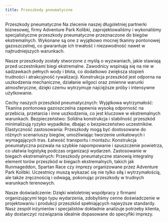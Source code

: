 ```yaml
---
title: Przeszkody pneumatyczne
---
```


Przeszkody pneumatyczne
Na zlecenie naszej długoletniej partnerki biznesowej, firmy Adventure Park Kolibki, zaprojektowaliśmy i wykonaliśmy specjalistyczne przeszkody pneumatyczne przeznaczone do biegów ekstremalnych. Wykonane są one z wyjątkowo mocnej tkaniny pontonowej gazoszczelnej, co gwarantuje ich trwałość i niezawodność nawet w najtrudniejszych warunkach.

Nasze przeszkody zostały stworzone z myślą o wyzwaniach, jakie stawiają przed uczestnikami biegi ekstremalne. Zawodnicy wspinają się na nie w sadzawkach pełnych wody i błota, co dodatkowo zwiększa stopień trudności i atrakcyjność rywalizacji. Konstrukcja przeszkód jest odporna na uszkodzenia mechaniczne, działanie wilgoci oraz zmienne warunki atmosferyczne, dzięki czemu wytrzymuje najcięższe próby i intensywne użytkowanie.

Cechy naszych przeszkód pneumatycznych:
Wyjątkowa wytrzymałość: Tkanina pontonowa gazoszczelna zapewnia wysoką odporność na przebicia, przetarcia i inne uszkodzenia, co jest kluczowe w ekstremalnych warunkach.
Bezpieczeństwo: Solidna konstrukcja i stabilność przeszkód minimalizują ryzyko wypadków, dbając o bezpieczeństwo uczestników.
Elastyczność zastosowania: Przeszkody mogą być dostosowane do różnych scenariuszy biegów, umożliwiając tworzenie unikatowych i wymagających tras.
Łatwość transportu i montażu: Konstrukcja pneumatyczna pozwala na szybkie napompowanie i spuszczenie powietrza, co ułatwia logistykę podczas organizacji wydarzeń.
Zastosowanie w biegach ekstremalnych:
Przeszkody pneumatyczne stanowią integralny element torów przeszkód w biegach ekstremalnych, takich jak Runmageddon, Spartan Race czy imprezy organizowane przez Adventure Park Kolibki. Uczestnicy muszą wykazać się nie tylko siłą i wytrzymałością, ale także zręcznością i odwagą, pokonując przeszkody w trudnych warunkach terenowych.

Nasze doświadczenie:
Dzięki wieloletniej współpracy z firmami organizującymi tego typu wydarzenia, zdobyliśmy cenne doświadczenie w projektowaniu i produkcji przeszkód spełniających najwyższe standardy. Nasz zespół inżynierów i specjalistów dokładnie analizuje potrzeby klienta, aby dostarczyć rozwiązania idealnie dopasowane do specyfiki imprezy.

